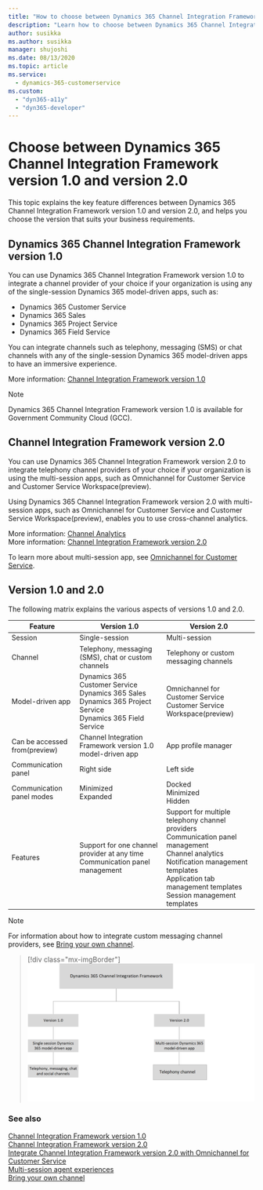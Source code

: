 ```yaml
---
title: "How to choose between Dynamics 365 Channel Integration Framework version 1.0 and version 2.0 | Microsoft Docs"
description: "Learn how to choose between Dynamics 365 Channel Integration Framework version 1.0 and version 2.0."
author: susikka
ms.author: susikka
manager: shujoshi
ms.date: 08/13/2020
ms.topic: article
ms.service: 
  - dynamics-365-customerservice
ms.custom: 
  - "dyn365-a11y"
  - "dyn365-developer"
---
```


# Choose between Dynamics 365 Channel Integration Framework version 1.0 and version 2.0

This topic explains the key feature differences between Dynamics 365 Channel Integration Framework version 1.0 and version 2.0, and helps you choose the version that suits your business requirements.

## Dynamics 365 Channel Integration Framework version 1.0

You can use Dynamics 365 Channel Integration Framework version 1.0 to integrate a channel provider of your choice if your organization is using any of the single-session Dynamics 365 model-driven apps, such as: 

- Dynamics 365 Customer Service
- Dynamics 365 Sales
- Dynamics 365 Project Service
- Dynamics 365 Field Service

You can integrate channels such as telephony, messaging (SMS) or chat channels with any of the single-session Dynamics 365 model-driven apps to have an immersive experience.

More information: [Channel Integration Framework version 1.0](overview-channel-integration-framework.md)

> [!NOTE]
> Dynamics 365 Channel Integration Framework version 1.0 is available for Government Community Cloud (GCC).

## Channel Integration Framework version 2.0

You can use Dynamics 365 Channel Integration Framework version 2.0 to integrate telephony channel providers of your choice if your organization is using the multi-session apps, such as Omnichannel for Customer Service and Customer Service Workspace(preview).

Using Dynamics 365 Channel Integration Framework version 2.0 with multi-session apps, such as Omnichannel for Customer Service and Customer Service Workspace(preview), enables you to use cross-channel analytics.

More information: [Channel Analytics](v2/channel-analytics.md)  
More information: [Channel Integration Framework version 2.0](v2/overview-channel-integration-framework.md)

To learn more about multi-session app, see [Omnichannel for Customer Service](../../omnichannel/omnichannel-customer-service-guide.md).

## Version 1.0 and 2.0

The following matrix explains the various aspects of versions 1.0 and 2.0.

|Feature| Version 1.0 | Version 2.0 |
|--------------------------------|---------------------------|-------------------------------|
|Session| Single-session  | Multi-session|
|Channel | Telephony, messaging (SMS), chat or custom channels | Telephony or custom messaging channels|
|Model-driven app | Dynamics 365 Customer Service <br> Dynamics 365 Sales <br> Dynamics 365 Project Service <br> Dynamics 365 Field Service | Omnichannel for Customer Service<br />Customer Service Workspace(preview) |
|Can be accessed from(preview)|Channel Integration Framework version 1.0 model-driven app|App profile manager|
|Communication panel | Right side | Left side |
|Communication panel modes | Minimized <br> Expanded | Docked <br> Minimized <br> Hidden |
|Features| Support for one channel provider at any time <br> Communication panel management |Support for multiple telephony channel providers <br> Communication panel management <br> Channel analytics <br> Notification management templates<br> Application tab management templates<br> Session management templates |

> [!NOTE]
> For information about how to integrate custom messaging channel providers, see [Bring your own channel](../../omnichannel/developer/how-to/bring-your-own-channel.md).

> [!div class="mx-imgBorder"]
> ![Differences between versions 1.0 and 2.0](media/choose-between-version.png "Differences between versions 1.0 and 2.0")

### See also

[Channel Integration Framework version 1.0](overview-channel-integration-framework.md)  
[Channel Integration Framework version 2.0](v2/overview-channel-integration-framework.md)  
[Integrate Channel Integration Framework version 2.0 with Omnichannel for Customer Service](v2/integration-multi-session-experiences.md)  
[Multi-session agent experiences](https://docs.microsoft.com/business-applications-release-notes/april19/service/omnichannel-for-customer-service/multi-session-agent-experiences-web-usd)  
[Bring your own channel](../../omnichannel/developer/how-to/bring-your-own-channel.md)
